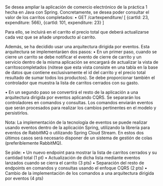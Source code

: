 Se desea ampliar la aplicación de comercio electrónico de la práctica 1 hecha en Java con Spring.
Concretamente, se desea poder consultar el valor de los carritos completados:
 • GET /cartexpenditure/ 
 [
  {cartId: 23, expenditure: 566},
  {cartId: 101, expenditure: 23}
 ]
 
Para ello, se incluirá en el carrito el precio total que deberá actualizarse cada vez que se añade unproducto al carrito.

Además, se ha decidido usar una arquitectura dirigida por eventos. Esta arquitectura se implementaráen dos pasos:
 • En un primer paso, cuando se cierre un carrito se debe notificar el evento de cierre de carrito y un servicio dentro de la misma aplicación se encargará de actualizar la vista de carritoscompletados (nótese que esta vista consiste en una tabla en la base de datos que contiene exclusivamente el id del carrito y el precio total resultado de sumar todos los productos). Se debe proporcionar también el controlador que muestra la lista de carritos cerrados con su gasto.
 
 • En un segundo paso se convertirá el resto de la aplicación a una arquitectura dirigida por eventos aplicando CQRS. Se separarán los controladores en comandos y consultas. Los comandos enviarán eventos que serán procesados para realizar los cambios pertinentes en el modelo y persistirlos.
 
Nota: La implementación de la tecnología de eventos se puede realizar usando eventos dentro de la aplicación Spring, utilizando la librería para eventos de RabbitMQ o utilizando Spring Cloud Stream.
En estos dos últimos casos será necesario disponer de un sistema de gestión de colas (preferiblemente RabbitMQ).

Se pide:
 • Un nuevo endpoint para mostrar la lista de carritos cerrados y su cantidad total (1 pt)
 • Actualización de dicha lista mediante eventos lanzados cuando se cierra el carrito (3 pts)
 • Separación del resto de endpoints en comandos y consultas usando el enfoque CQRS (2 pts)
 • Cambio de la implementación de los comandos a una arquitectura dirigida por eventos (4 pts)